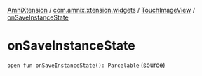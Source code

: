 [AmniXtension](../../index.md) / [com.amnix.xtension.widgets](../index.md) / [TouchImageView](index.md) / [onSaveInstanceState](./on-save-instance-state.md)

# onSaveInstanceState

`open fun onSaveInstanceState(): Parcelable` [(source)](https://github.com/AmniX/AmniXTension/tree/master/AmniXtension/src/main/java/com/amnix/xtension/widgets/TouchImageView.java#L307)
